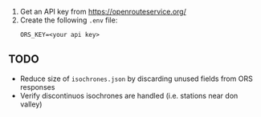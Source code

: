 1. Get an API key from https://openrouteservice.org/
2. Create the following `.env` file:
    ```
    ORS_KEY=<your api key>
    ```

## TODO
* Reduce size of `isochrones.json` by discarding unused fields from ORS responses
* Verify discontinuos isochrones are handled (i.e. stations near don valley)